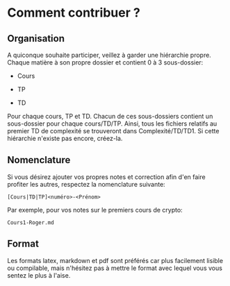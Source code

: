 # Comment contribuer ?

## Organisation

A quiconque souhaite participer, veillez à garder une hiérarchie propre. Chaque matière à son propre dossier et contient 0 à 3 sous-dossier:

- Cours

- TP

- TD

Pour chaque cours, TP et TD. Chacun de ces sous-dossiers contient un sous-dossier pour chaque cours/TD/TP. Ainsi, tous les fichiers relatifs au premier TD de complexité se trouveront dans Complexité/TD/TD1. Si cette hiérarchie n'existe pas encore, créez-la.

## Nomenclature

Si vous désirez ajouter vos propres notes et correction afin d'en faire profiter les autres, respectez la nomenclature suivante:
```
[Cours|TD|TP]<numéro>-<Prénom>
```
Par exemple, pour vos notes sur le premiers cours de crypto:
```
Cours1-Roger.md
```

## Format

Les formats latex, markdown et pdf sont préférés car plus facilement lisible ou compilable, mais n'hésitez pas à mettre le format avec lequel vous vous sentez le plus à l'aise. 